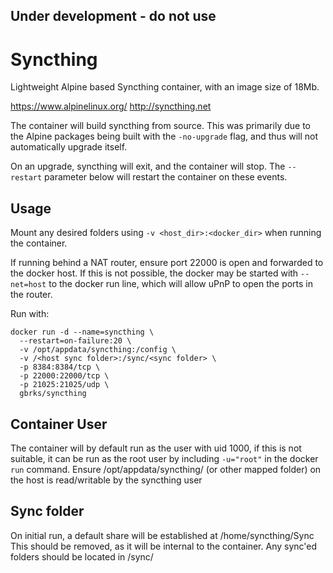 ## Under development - do not use

# Syncthing

Lightweight Alpine based Syncthing container, with an image size of 18Mb.

https://www.alpinelinux.org/
http://syncthing.net

The container will build syncthing from source. This was primarily due to the Alpine packages being built with the ```-no-upgrade``` flag, and thus will not automatically upgrade itself.

On an upgrade, syncthing will exit, and the container will stop. The ```--restart``` parameter below will restart the container on these events.


## Usage

Mount any desired folders using ```-v <host_dir>:<docker_dir>``` when running the container.

If running behind a NAT router, ensure port 22000 is open and forwarded to the docker host.
If this is not possible, the docker may be started with ```--net=host``` to the docker run line, which will allow uPnP to open the ports in the router. 

Run with:

```
docker run -d --name=syncthing \
  --restart=on-failure:20 \
  -v /opt/appdata/syncthing:/config \
  -v /<host sync folder>:/sync/<sync folder> \
  -p 8384:8384/tcp \
  -p 22000:22000/tcp \
  -p 21025:21025/udp \
  gbrks/syncthing
```

## Container User
The container will by default run as the user with uid 1000, if this is not suitable, it can be run as the root user by including ```-u="root"``` in the docker ```run``` command.
Ensure /opt/appdata/syncthing/ (or other mapped folder) on the host is read/writable by the syncthing user

## Sync folder
On initial run, a default share will be established at /home/syncthing/Sync
This should be removed, as it will be internal to the container. Any sync'ed folders should be located in /sync/
